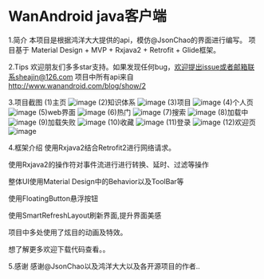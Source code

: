 # WanAndroid java客户端

1.简介
本项目是根据鸿洋大大提供的api，模仿@JsonChao的界面进行编写。
项目基于 Material Design + MVP + Rxjava2 + Retrofit + Glide框架。

2.Tips
欢迎朋友们多多star支持。如果发现任何bug，欢迎提出issue或者邮箱联系sheajin@126.com
项目中所有api来自 http://www.wanandroid.com/blog/show/2

3.项目截图
(1)主页
![image](https://github.com/sheajin/WanAndroid/blob/master/image/Screenshot_20180712-134746.jpg)
(2)知识体系
![image](https://github.com/sheajin/WanAndroid/blob/master/image/Screenshot_20180712-134829.jpg)
(3)项目
![image](https://github.com/sheajin/WanAndroid/blob/master/image/Screenshot_20180712-134946.jpg)
(4)个人页
![image](https://github.com/sheajin/WanAndroid/blob/master/image/Screenshot_20180712-135128.jpg)
(5)web界面
![image](https://github.com/sheajin/WanAndroid/blob/master/image/Screenshot_20180712-134941.jpg)
(6)热门
![image](https://github.com/sheajin/WanAndroid/blob/master/image/Screenshot_20180712-135022.jpg)
(7)搜索
![image](https://github.com/sheajin/WanAndroid/blob/master/image/Screenshot_20180712-135035.jpg)
(8)加载中
![image](https://github.com/sheajin/WanAndroid/blob/master/image/Screenshot_20180712-134754.jpg)
(9)加载失败
![image](https://github.com/sheajin/WanAndroid/blob/master/image/Screenshot_20180712-134601.jpg)
(10)收藏
![image](https://github.com/sheajin/WanAndroid/blob/master/image/Screenshot_20180712-134821.jpg)
(11)登录
![image](https://github.com/sheajin/WanAndroid/blob/master/image/Screenshot_20180712-135106.jpg)
(12)欢迎页
![image](https://github.com/sheajin/WanAndroid/blob/master/image/Screenshot_20180712-141355.jpg)

4.框架介绍
使用Rxjava2结合Retrofit2进行网络请求。

使用Rxjava2的操作符对事件流进行进行转换、延时、过滤等操作

整体UI使用Material Design中的Behavior以及ToolBar等

使用FloatingButton悬浮按钮

使用SmartRefreshLayout刷新界面,提升界面美感

项目中多处使用了炫目的动画及特效。

想了解更多欢迎下载代码查看。。

5.感谢
感谢@JsonChao以及鸿洋大大以及各开源项目的作者..


